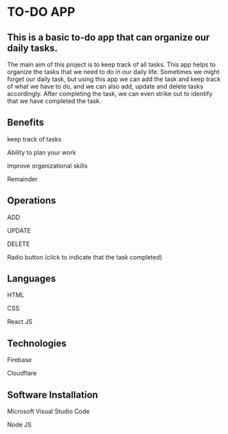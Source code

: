 # TO-DO APP
## This is a basic to-do app that can organize our daily tasks.
The main aim of this project is to keep track of all tasks. This app helps to organize the tasks that we need to do in our daily life. Sometimes we might forget our daily task, but using this app we can add the task and keep track of what we have to do, and we can also add, update and delete tasks accordingly. After completing the task, we can even strike out to identify that we have completed the task.

## Benefits
keep track of tasks

Ability to plan your work

Improve organizational skills

Remainder

## Operations
ADD 

UPDATE

DELETE

Radio button (click to indicate that the task completed)

## Languages 
HTML

CSS

React JS

## Technologies
Firebase

Cloudflare


## Software Installation
Microsoft Visual Studio Code

Node JS





